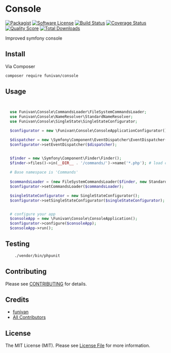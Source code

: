 # Console

[![Packagist](https://img.shields.io/packagist/v/funivan/console.svg)](https://packagist.org/packages/funivan/console)
[![Software License](https://img.shields.io/badge/license-MIT-brightgreen.svg?style=flat-square)](LICENSE.md)
[![Build Status](https://img.shields.io/travis/funivan/Console/master.svg?style=flat-square)](https://travis-ci.org/funivan/Console)
[![Coverage Status](https://img.shields.io/scrutinizer/coverage/g/funivan/Console.svg?style=flat-square)](https://scrutinizer-ci.com/g/funivan/Console/code-structure)
[![Quality Score](https://img.shields.io/scrutinizer/g/funivan/Console.svg?style=flat-square)](https://scrutinizer-ci.com/g/funivan/Console)
[![Total Downloads](https://img.shields.io/packagist/dt/funivan/console.svg?style=flat-square)](https://packagist.org/packages/funivan/console)

Improved symfony console

## Install

Via Composer

``` bash
composer require funivan/console
```

## Usage

``` php


  use Funivan\Console\CommandsLoader\FileSystemCommandsLoader;
  use Funivan\Console\NameResolver\StandardNameResolver;
  use Funivan\Console\SingleState\SingleStateConfigurator;

  $configurator = new \Funivan\Console\ConsoleApplicationConfigurator();

  $dispatcher = new \Symfony\Component\EventDispatcher\EventDispatcher();
  $configurator->setEventDispatcher($dispatcher);


  $finder = new \Symfony\Component\Finder\Finder();
  $finder->files()->in(__DIR__ . '/commands/')->name('*.php'); # load commands from commands dir
  
  # Base namespace is 'Commands'
  
  $commandsLoader = (new FileSystemCommandsLoader($finder, new StandardNameResolver('Commands')));
  $configurator->setCommandsLoader($commandsLoader);

  $singleStateConfigurator = new SingleStateConfigurator();
  $configurator->setSingleStateConfigurator($singleStateConfigurator);


  # configure your app
  $consoleApp = new \Funivan\Console\ConsoleApplication();
  $configurator->configure($consoleApp);
  $consoleApp->run();


```

## Testing

``` bash
    ./vendor/bin/phpunit
```

## Contributing

Please see [CONTRIBUTING](https://github.com/funivan/Console/blob/master/CONTRIBUTING.md) for details.

## Credits

- [funivan](https://github.com/funivan)
- [All Contributors](https://github.com/funivan/Console/contributors)

## License

The MIT License (MIT). Please see [License File](LICENSE.md) for more information.

